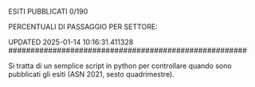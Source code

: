 ESITI PUBBLICATI 0/190 

PERCENTUALI DI PASSAGGIO PER SETTORE:

UPDATED 2025-01-14 10:16:31.411328
###################################################### 

Si tratta di un semplice script in python per controllare quando sono pubblicati gli esiti (ASN 2021, sesto quadrimestre).


